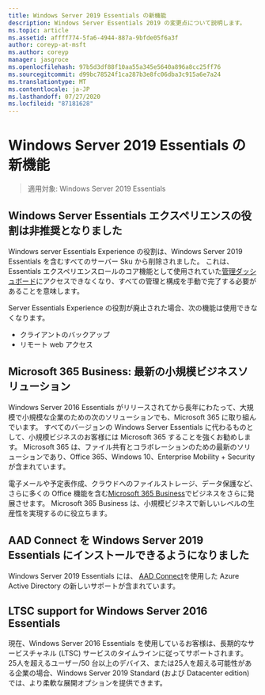 ```yaml
---
title: Windows Server 2019 Essentials の新機能
description: Windows Server Essentials 2019 の変更点について説明します。
ms.topic: article
ms.assetid: affff774-5fa6-4944-887a-9bfde05f6a3f
author: coreyp-at-msft
ms.author: coreyp
manager: jasgroce
ms.openlocfilehash: 97b5d3df88f10aa55a345e5640a896a8cc25ff76
ms.sourcegitcommit: d99bc78524f1ca287b3e8fc06dba3c915a6e7a24
ms.translationtype: MT
ms.contentlocale: ja-JP
ms.lasthandoff: 07/27/2020
ms.locfileid: "87181628"
---
```

# <a name="whats-new-in-windows-server-2019-essentials"></a>Windows Server 2019 Essentials の新機能

> 適用対象: Windows Server 2019 Essentials

## <a name="windows-server-essentials-experience-role-has-been-deprecated"></a>Windows Server Essentials エクスペリエンスの役割は非推奨となりました

Windows server Essentials Experience の役割は、Windows Server 2019 Essentials を含むすべてのサーバー Sku から削除されました。 これは、Essentials エクスペリエンスロールのコア機能として使用されていた[管理ダッシュボード](../manage/overview-of-the-dashboard-in-windows-server-essentials.md)にアクセスできなくなり、すべての管理と構成を手動で完了する必要があることを意味します。

Server Essentials Experience の役割が廃止された場合、次の機能は使用できなくなります。

-    クライアントのバックアップ
-    リモート web アクセス

## <a name="microsoft-365-business-the-modern-small-business-solution"></a>Microsoft 365 Business: 最新の小規模ビジネスソリューション

Windows Server 2016 Essentials がリリースされてから長年にわたって、大規模で小規模な企業のための次のソリューションでも、Microsoft 365 に取り組んでいます。 すべてのバージョンの Windows Server Essentials に代わるものとして、小規模ビジネスのお客様には Microsoft 365 することを強くお勧めします。 Microsoft 365 は、ファイル共有とコラボレーションのための最新のソリューションであり、Office 365、Windows 10、Enterprise Mobility + Security が含まれています。

電子メールや予定表作成、クラウドへのファイルストレージ、データ保護など、さらに多くの Office 機能を含む[Microsoft 365 Business](https://www.microsoft.com/microsoft-365/business)でビジネスをさらに発展させます。 Microsoft 365 Business は、小規模ビジネスで新しいレベルの生産性を実現するのに役立ちます。

## <a name="aad-connect-can-now-be-installed-on-windows-server-2019-essentials"></a>AAD Connect を Windows Server 2019 Essentials にインストールできるようになりました

Windows Server 2019 Essentials には、 [AAD Connect](https://docs.microsoft.com/azure/active-directory/connect/active-directory-aadconnect-prerequisites)を使用した Azure Active Directory の新しいサポートが含まれています。

## <a name="ltsc-support-for-windows-server-2016-essentials"></a>LTSC support for Windows Server 2016 Essentials

現在、Windows Server 2016 Essentials を使用しているお客様は、長期的なサービスチャネル (LTSC) サービスのタイムラインに従ってサポートされます。
25人を超えるユーザー/50 台以上のデバイス、または25人を超える可能性がある企業の場合、Windows Server 2019 Standard (および Datacenter edition) では、より柔軟な展開オプションを提供できます。
